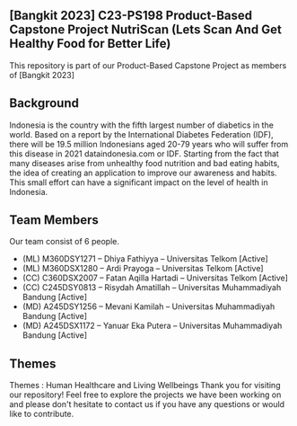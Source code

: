 ## [Bangkit 2023] C23-PS198 Product-Based Capstone Project NutriScan (Lets Scan And Get Healthy Food for Better Life)
This repository is part of our Product-Based Capstone Project as members of [Bangkit 2023]

## Background
Indonesia is the country with the fifth largest number of diabetics in the world. Based on a report by the International Diabetes Federation (IDF), there will be 19.5 million Indonesians aged 20-79 years who will suffer from this disease in 2021 dataindonesia.com or IDF. Starting from the fact that many diseases arise from unhealthy food nutrition and bad eating habits, the idea of creating an application to improve our awareness and habits. This small effort can have a significant impact on the level of health in Indonesia.

## Team Members
Our team consist of 6 people.
- (ML) M360DSY1271 – Dhiya Fathiyya – Universitas Telkom [Active]
- (ML) M360DSX1280 – Ardi Prayoga – Universitas Telkom [Active]
- (CC) C360DSX2007 – Fatan Aqilla Hartadi – Universitas Telkom [Active]
- (CC) C245DSY0813 – Risydah Amatillah – Universitas Muhammadiyah Bandung [Active]
- (MD) A245DSY1256 – Mevani Kamilah – Universitas Muhammadiyah Bandung [Active]
- (MD) A245DSX1172 – Yanuar Eka Putera – Universitas Muhammadiyah Bandung [Active]

## Themes
Themes :
Human Healthcare and Living Wellbeings
Thank you for visiting our repository! Feel free to explore the projects we have been working on and please don't hesitate to contact us if you have any questions or would like to contribute.
